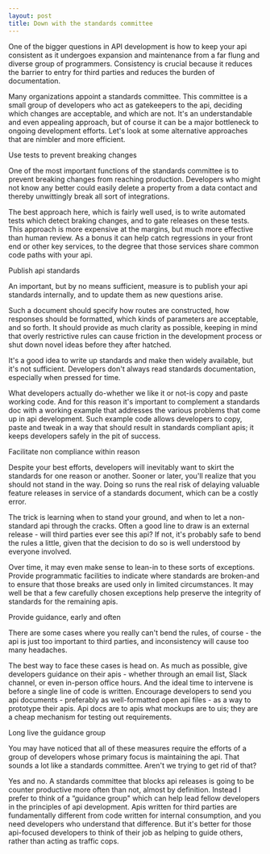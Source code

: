```yaml
---
layout: post
title: Down with the standards committee
---
```



One of the bigger questions in API development is how to keep your api consistent as it undergoes expansion and maintenance from a far flung and diverse group of programmers. Consistency is crucial because it reduces the barrier to entry for third parties and reduces the burden of documentation.

Many organizations appoint a standards committee. This committee is a small group of developers who act as gatekeepers to the api, deciding which changes are acceptable, and which are not. It's an understandable and even appealing approach, but of course it can be a major bottleneck to ongoing development efforts. Let's look at some alternative approaches that are nimbler and more efficient.

Use tests to prevent breaking changes

One of the most important functions of the standards committee is to prevent breaking changes from reaching production. Developers who might not know any better could easily delete a property from a data contact and thereby unwittingly break all sort of integrations.

The best approach here, which is fairly well used, is to write automated tests which detect braking changes, and to gate releases on these tests. This approach is more expensive at the margins, but much more effective than human review. As a bonus it can help catch regressions in your front end or other key services, to the degree that those services share common code paths with your api.

Publish api standards

An important, but by no means sufficient, measure is to publish your api standards internally, and to update them as new questions arise.

Such a document should specify how routes are constructed, how responses should be formatted, which kinds of parameters are acceptable, and so forth. It should provide as much clarity as possible, keeping in mind that overly restrictive rules can cause friction in the development process or shut down novel ideas before they after hatched.

It's a good idea to write up standards and make then widely available, but it's not sufficient. Developers don't always read standards documentation, especially when pressed for time.

What developers actually do-whether we like it or not-is copy and paste working code. And for this reason it's important to complement a standards doc with a working example that addresses the various problems that come up in api development. Such example code allows developers to copy, paste and tweak in a way that should result in standards compliant apis; it keeps developers safely in the pit of success.

Facilitate non compliance within reason

Despite your best efforts, developers will inevitably want to skirt the standards for one reason or another. Sooner or later, you'll realize that you should not stand in the way. Doing so runs the real risk of delaying valuable feature releases in service of a standards document, which can be a costly error.

The trick is learning when to stand your ground, and when to let a non-standard api through the cracks. Often a good line to draw is an external release - will third parties ever see this api? If not, it's probably safe to bend the rules a little, given that the decision to do so is well understood by everyone involved.

Over time, it may even make sense to lean-in to these sorts of exceptions. Provide programmatic facilities to indicate where standards are broken-and to ensure that those breaks are used only in limited circumstances. It may well be that a few carefully chosen exceptions help preserve the integrity of standards for the remaining apis.

Provide guidance, early and often

There are some cases where you really can't bend the rules, of course - the api is just too important to third parties, and inconsistency will cause too many headaches.

The best way to face these cases is head on. As much as possible, give developers guidance on their apis - whether through an email list, Slack channel, or even in-person office hours. And the ideal time to intervene is before a single line of code is written. Encourage developers to send you api documents - preferably as well-formatted open api files - as a way to prototype their apis. Api docs are to apis what mockups are to uis; they are a cheap mechanism for testing out requirements.

Long live the guidance group

You may have noticed that all of these measures require the efforts of a group of developers whose primary focus is maintaining the api. That sounds a lot like a standards committee. Aren't we trying to get rid of that?

Yes and no. A standards committee that blocks api releases is going to be counter productive more often than not, almost by definition. Instead I prefer to think of a “guidance group" which can help lead fellow developers in the principles of api development. Apis written for third parties are fundamentally different from code written for internal consumption, and you need developers who understand that difference. But it's better for those api-focused developers to think of their job as helping to guide others, rather than acting as traffic cops.